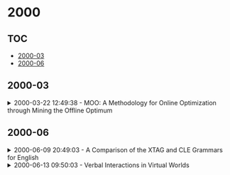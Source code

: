 # 2000

## TOC

- [2000-03](#2000-03)
- [2000-06](#2000-06)

## 2000-03

<details>

<summary>2000-03-22 12:49:38 - MOO: A Methodology for Online Optimization through Mining the Offline Optimum</summary>

- *Jason W. H. Lee, Y. C. Tay, Anthony K. H. Tung*

- `0003072v1` - [abs](http://arxiv.org/abs/0003072v1) - [pdf](http://arxiv.org/pdf/cs/0003072v1)

> Ports, warehouses and courier services have to decide online how an arriving task is to be served in order that cost is minimized (or profit maximized). These operators have a wealth of historical data on task assignments; can these data be mined for knowledge or rules that can help the decision-making?   MOO is a novel application of data mining to online optimization. The idea is to mine (logged) expert decisions or the offline optimum for rules that can be used for online decisions. It requires little knowledge about the task distribution and cost structure, and is applicable to a wide range of problems.   This paper presents a feasibility study of the methodology for the well-known k-server problem. Experiments with synthetic data show that optimization can be recast as classification of the optimum decisions; the resulting heuristic can achieve the optimum for strong request patterns, consistently outperforms other heuristics for weak patterns, and is robust despite changes in cost model.

</details>


## 2000-06

<details>

<summary>2000-06-09 20:49:03 - A Comparison of the XTAG and CLE Grammars for English</summary>

- *Beth Ann Hockey, Manny Rayner, Frankie James*

- `0006020v1` - [abs](http://arxiv.org/abs/0006020v1) - [pdf](http://arxiv.org/pdf/cs/0006020v1)

> When people develop something intended as a large broad-coverage grammar, they usually have a more specific goal in mind. Sometimes this goal is covering a corpus; sometimes the developers have theoretical ideas they wish to investigate; most often, work is driven by a combination of these two main types of goal. What tends to happen after a while is that the community of people working with the grammar starts thinking of some phenomena as ``central'', and makes serious efforts to deal with them; other phenomena are labelled ``marginal'', and ignored. Before long, the distinction between ``central'' and ``marginal'' becomes so ingrained that it is automatic, and people virtually stop thinking about the ``marginal'' phenomena. In practice, the only way to bring the marginal things back into focus is to look at what other people are doing and compare it with one's own work. In this paper, we will take two large grammars, XTAG and the CLE, and examine each of them from the other's point of view. We will find in both cases not only that important things are missing, but that the perspective offered by the other grammar suggests simple and practical ways of filling in the holes. It turns out that there is a pleasing symmetry to the picture. XTAG has a very good treatment of complement structure, which the CLE to some extent lacks; conversely, the CLE offers a powerful and general account of adjuncts, which the XTAG grammar does not fully duplicate. If we examine the way in which each grammar does the thing it is good at, we find that the relevant methods are quite easy to port to the other framework, and in fact only involve generalization and systematization of existing mechanisms.

</details>

<details>

<summary>2000-06-13 09:50:03 - Verbal Interactions in Virtual Worlds</summary>

- *Pierre Nugues*

- `0006027v1` - [abs](http://arxiv.org/abs/0006027v1) - [pdf](http://arxiv.org/pdf/cs/0006027v1)

> We first discuss respective advantages of language interaction in virtual worlds and of using 3D images in dialogue systems. Then, we describe an example of a verbal interaction system in virtual reality: Ulysse. Ulysse is a conversational agent that helps a user navigate in virtual worlds. It has been designed to be embedded in the representation of a participant of a virtual conference and it responds positively to motion orders. Ulysse navigates the user's viewpoint on his/her behalf in the virtual world. On tests we carried out, we discovered that users, novices as well as experienced ones have difficulties moving in a 3D environment. Agents such as Ulysse enable a user to carry out navigation motions that would have been impossible with classical interaction devices. From the whole Ulysse system, we have stripped off a skeleton architecture that we have ported to VRML, Java, and Prolog. We hope this skeleton helps the design of language applications in virtual worlds.

</details>

